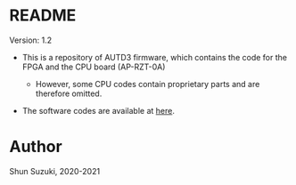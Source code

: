 # README

Version: 1.2

* This is a repository of AUTD3 firmware, which contains the code for the FPGA and the CPU board (AP-RZT-0A)
    * However, some CPU codes contain proprietary parts and are therefore omitted.

* The software codes are available at [here](https://github.com/shinolab/autd3-library-software).

# Author

Shun Suzuki, 2020-2021
